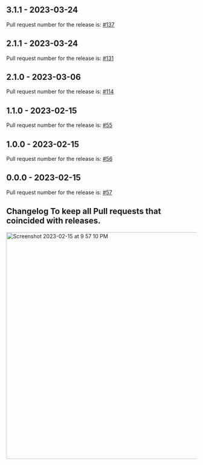 ## 3.1.1 - 2023-03-24

Pull request number for the release is: [#137](https://github.com/jge162/create-release/pull/137)

## 2.1.1 - 2023-03-24

Pull request number for the release is: [#131](https://github.com/jge162/create-release/pull/131)

## 2.1.0 - 2023-03-06

Pull request number for the release is: [#114](https://github.com/jge162/create-release/pull/114)

## 1.1.0 - 2023-02-15

Pull request number for the release is: [#55](https://github.com/jge162/create-release/pull/55)

## 1.0.0 - 2023-02-15

Pull request number for the release is: [#56](https://github.com/jge162/create-release/pull/56)

## 0.0.0 - 2023-02-15

Pull request number for the release is: [#57](https://github.com/jge162/create-release/pull/57)

## Changelog To keep all Pull requests that coincided with releases.

<img width="600" alt="Screenshot 2023-02-15 at 9 57 10 PM" src="https://user-images.githubusercontent.com/31228460/219280855-90b2d767-cf8c-49e8-8226-269fa190b42e.png">